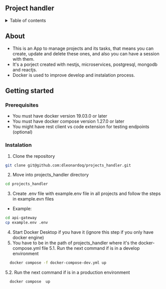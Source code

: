 <a name="readme-top"></a>

## Project handler

<details>
<summary>Table of contents</summary>

- [About](#about)
- [Getting started](#getting-started)
	- [Prerequisites](#prerequisites)
	- [Instalation](#instalation)

</details>

## About

- This is an App to manage projects and its tasks, that means you can create, update and delete these ones, and also you can have a session with them.
- It's a porject created with nestjs, microservices, postgresql, mongodb and reactjs.
- Docker is used to improve develop and instalation process.
</p>

## Getting started

### Prerequisites
- You must have docker version 19.03.0 or later
- You must have docker compose version 1.27.0 or later
- You might have rest client vs code extension for testing endpoints (optional)

### Instalation
1. Clone the repository
```sh
git clone git@github.com:dleonardoq/projects_handler.git
```
2. Move into projects_handler directory
```sh
cd projects_handler
```
3. Create .env file with example.env file in all projects and follow the steps in example.evn files
  - Example:
```sh
cd api-gateway
cp example.env .env
```

4. Start Docker Desktop if you have it (ignore this step if you only have docker engine)
5. You have to be in the path of projects_handler where it's the docker-compose.yml file
5.1. Run the next command if is in a develop environment
```sh
  docker compose -f docker-compose-dev.yml up
```
5.2. Run the next command if is in a production environment
```sh
  docker compose  up
```